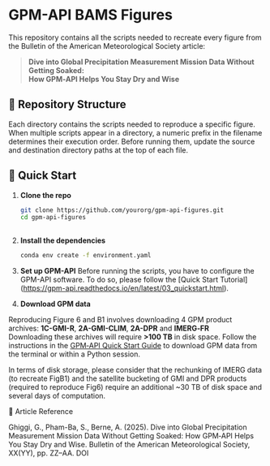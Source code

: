 # GPM-API BAMS Figures

This repository contains all the scripts needed to recreate every figure from the Bulletin of the American Meteorological Society article:

> **Dive into Global Precipitation Measurement Mission Data Without Getting Soaked:  
> How GPM‑API Helps You Stay Dry and Wise**

## 📂 Repository Structure

Each directory contains the scripts needed to reproduce a specific figure. When multiple scripts appear in a directory, a numeric prefix in the filename determines their execution order. Before running them, update the source and destination directory paths at the top of each file.

## 🚀 Quick Start

1. **Clone the repo**  
   ```bash
   git clone https://github.com/yourorg/gpm-api-figures.git
   cd gpm-api-figures
  
2. **Install the dependencies**
   ```bash
   conda env create -f environment.yaml
   
3. **Set up GPM-API**
  Before running the scripts, you have to configure the GPM-API software.
  To do so, please follow the [Quick Start Tutorial] (https://gpm-api.readthedocs.io/en/latest/03_quickstart.html).  

4. **Download GPM data**
 
  Reproducing Figure 6 and B1 involves downloading 4 GPM product archives: **1C-GMI-R**, **2A-GMI-CLIM**, **2A-DPR**  and **IMERG‑FR**  
   Downloading these archives will require **>100 TB** in disk space.
   Follow the instructions in the [GPM‑API Quick Start Guide](
   https://gpm-api.readthedocs.io/en/latest/03_quickstart.html#download-the-data)
   to download GPM data from the terminal or within a Python session.

   In terms of disk storage, please consider that the rechunking of IMERG data (to recreate FigB1) and the satellite bucketing of GMI and DPR products (required to reproduce Fig6) require an additional ~30 TB of disk space and several days of computation.

📖 Article Reference

Ghiggi, G., Pham-Ba, S., Berne, A. (2025). Dive into Global Precipitation Measurement Mission Data Without Getting Soaked: How GPM‑API Helps You Stay Dry and Wise.
Bulletin of the American Meteorological Society, XX(YY), pp. ZZ–AA. DOI
 